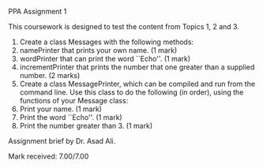 PPA Assignment 1

This coursework is designed to test the content from Topics 1, 2 and 3.

1. Create a class Messages with the following methods:
1. namePrinter that prints your own name. (1 mark)
2. wordPrinter that can print the word ``Echo''. (1 mark)
3. incrementPrinter that prints the number that one greater than a supplied number. (2 marks)
2. Create a class MessagePrinter, which can be compiled and run from the command line. Use this class to do the following (in order), using the functions of your Message class:
1. Print your name. (1 mark)
2. Print the word ``Echo''. (1 mark)
3. Print the number greater than 3. (1 mark)

Assignment brief by Dr. Asad Ali.

Mark received: 7.00/7.00